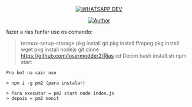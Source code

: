 
<p align="center">
<a href="#"><img title="WHATSAPP DEV" src="https://img.shields.io/badge/Termux Whatsapp Bot-green?colorA=%23ff0000&colorB=%23017e40&style=for-the-badge"></a>
</p>
<p align="center">
<a href="https://github.com/losermodder2"><img title="Author"   https://encrypted-tbn0.gstatic.com/images?q=tbn:ANd9GcRafsppMEPLT4HRN_RC80s6K1vmRWG91aPkYw&usqp=CAU"/Author-Loser-red.svg?style=for-the-badge&logo=github"></a>
</p>


fazer a rias funfar use os comando:

> termux-setup-storage
> pkg install git
> pkg install ffmpeg
> pkg install wget
> pkg install nodejs
> git clone https://github.com/losermodder2/Rias
> cd Decim
> bash install.sh
> npm start
```
Pro bot na cair use

> npm i -g pm2 (para instalar)

> Para executar = pm2 start node index.js
> depois = pm2 monit
